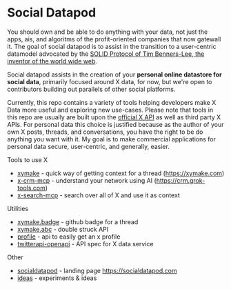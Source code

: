 # Social Datapod

You should own and be able to do anything with your data, not just the apps, ais, and algoritms of the profit-oriented companies that now gatewall it. The goal of social datapod is to assist in the transition to a user-centric datamodel advocated by the [SOLID Protocol of Tim Benners-Lee, the inventor of the world wide web](https://solidproject.org).

Social datapod assists in the creation of your **personal online datastore for social data**, primarily focused around X data, for now, but we're open to contributors building out parallels of other social platforms.

Currently, this repo contains a variety of tools helping developers make X Data more useful and exploring new use-cases. Please note that tools in this repo are usually are built upon the [official X API](https://docs.x.com/x-api/introduction) as well as third party X APIs. For personal data this choice is justified because as the author of your own X posts, threads, and conversations, you have the right to be do anything you want with it. My goal is to make commercial applications for personal data secure, user-centric, and generally, easier.

Tools to use X

- [xymake](xymake) - quick way of getting context for a thread (https://xymake.com)
- [x-crm-mcp](x-crm-mcp) - understand your network using AI (https://crm.grok-tools.com)
- [x-search-mcp](x-search-mcp) - search over all of X and use it as context

Utilities

- [xymake.badge](xymake.badge/) - github badge for a thread
- [xymake.abc](xymake.abc/) - double struck API
- [profile](profile) - api to easily get an x profile
- [twitterapi-openapi](twitterapi-openapi) - API spec for X data service

Other

- [socialdatapod](socialdatapod) - landing page https://socialdatapod.com
- [ideas](ideas) - experiments & ideas
